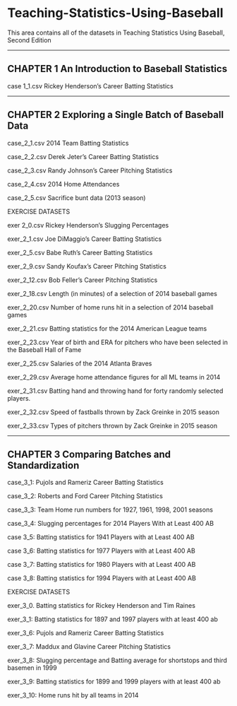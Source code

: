 # Teaching-Statistics-Using-Baseball

This area contains all of the datasets in Teaching Statistics Using Baseball, Second Edition

-------------------------------------------------------
CHAPTER 1  An Introduction to Baseball Statistics
-------------------------------------------------------

case 1_1.csv   Rickey Henderson’s Career Batting Statistics
 
-------------------------------------------------------
CHAPTER 2  Exploring a Single Batch of Baseball Data 
 -------------------------------------------------------

case_2_1.csv  2014 Team Batting Statistics

case_2_2.csv  Derek Jeter’s Career Batting Statistics

case_2_3.csv  Randy Johnson’s Career Pitching Statistics

case_2_4.csv 2014 Home Attendances

case_2_5.csv  Sacrifice bunt data (2013 season)
           
EXERCISE DATASETS
            
exer 2_0.csv  Rickey Henderson’s Slugging Percentages

exer_2_1.csv  Joe DiMaggio’s Career Batting Statistics

exer_2_5.csv  Babe Ruth’s Career Batting Statistics

exer_2_9.csv  Sandy Koufax’s Career Pitching Statistics

exer_2_12.csv  Bob Feller’s Career Pitching Statistics

exer_2_18.csv  Length (in minutes) of a selection of 2014 baseball games

exer_2_20.csv  Number of home runs hit in a selection of 2014 baseball games

exer_2_21.csv  Batting statistics for the 2014 American League teams

exer_2_23.csv  Year of birth and ERA for pitchers who have been selected in the Baseball Hall of Fame

exer_2_25.csv Salaries of the 2014 Atlanta Braves

exer_2_29.csv  Average home attendance figures for all ML teams in 2014

exer_2_31.csv  Batting hand and throwing hand for forty randomly selected players.

exer_2_32.csv  Speed of fastballs thrown by Zack Greinke in 2015 season

exer_2_33.csv  Types of pitchers thrown by Zack Greinke in 2015 season

-------------------------------------------------------
CHAPTER 3  Comparing Batches and Standardization 
-------------------------------------------------------
 
case_3_1:  Pujols and Rameriz Career Batting Statistics

case_3_2:  Roberts and Ford Career Pitching Statistics

case_3_3:  Team Home run numbers for 1927, 1961, 1998, 2001 seasons

case_3_4:  Slugging percentages for 2014 Players With at Least 400 AB

case 3_5:  Batting statistics for 1941 Players with at Least 400 AB

case 3_6:  Batting statistics for 1977 Players with at Least 400 AB

case 3_7:  Batting statistics for 1980 Players with at Least 400 AB

case 3_8:  Batting statistics for 1994 Players with at Least 400 AB
 
EXERCISE DATASETS
            
exer_3_0.  Batting statistics for Rickey Henderson and Tim Raines

exer_3_1:  Batting statistics for 1897 and 1997 players with at least 400 ab

exer_3_6:  Pujols and Rameriz Career Batting Statistics

exer_3_7:  Maddux and Glavine Career Pitching Statistics

exer_3_8:  Slugging percentage and Batting average for shortstops and third basemen in 1999

exer_3_9:  Batting statistics for 1899 and 1999 players with at least 400 ab

exer_3_10:  Home runs hit by all teams in 2014
